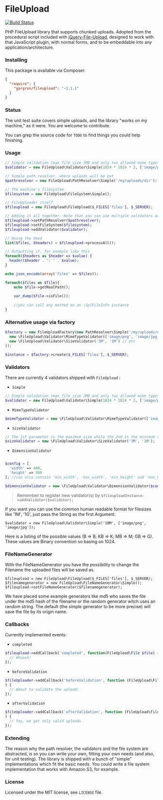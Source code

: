 FileUpload
==========

[![Build Status](https://travis-ci.org/Gargron/fileupload.png?branch=master)](https://travis-ci.org/Gargron/fileupload)

PHP FileUpload library that supports chunked uploads. Adopted from the
procedural script included with [jQuery-File-Upload][1], designed to work
with that JavaScript plugin, with normal forms, and to be embeddable into
any application/architecture.

[1]: https://github.com/blueimp/jQuery-File-Upload

### Installing

This package is available via Composer:

```json
{
  "require": {
    "gargron/fileupload": "~1.1.1"
  }
}
```

### Status

The unit test suite covers simple uploads, and the library "works on my machine," as it were. You are welcome to contribute.

You can grep the source code for `TODO` to find things you could help finishing.

### Usage

```php
// Simple validation (max file size 2MB and only two allowed mime types)
$validator = new FileUpload\Validator\Simple(1024 * 1024 * 2, ['image/png', 'image/jpg']);

// Simple path resolver, where uploads will be put
$pathresolver = new FileUpload\PathResolver\Simple('/my/uploads/dir');

// The machine's filesystem
$filesystem = new FileUpload\FileSystem\Simple();

// FileUploader itself
$fileupload = new FileUpload\FileUpload($_FILES['files'], $_SERVER);

// Adding it all together. Note that you can use multiple validators or none at all
$fileupload->setPathResolver($pathresolver);
$fileupload->setFileSystem($filesystem);
$fileupload->addValidator($validator);

// Doing the deed
list($files, $headers) = $fileupload->processAll();

// Outputting it, for example like this
foreach($headers as $header => $value) {
  header($header . ': ' . $value);
}

echo json_encode(array('files' => $files));

foreach($files as $file){
    echo $file->getRealPath();
    
    var_dump($file->isFile());
    
    //you can call any method on an \SplFileInfo instance
}

```

### Alternative usage via factory

```php
$factory = new FileUploadFactory(new PathResolver\Simple('/my/uploads/dir'), new FileSystem\Simple(), array(
  new \FileUpload\Validator\MimeTypeValidator(['image/png', 'image/jpg']),
  new \FileUpload\Validator\SizeValidator('3M', '1M') // etc
));

$instance = $factory->create($_FILES['files'], $_SERVER);
```

### Validators

There are currently 4 validators shipped with `FileUpload` :

 - `Simple`
 
 ```php
 // Simple validation (max file size 2MB and only two allowed mime types)
 $validator = new FileUpload\Validator\Simple(1024 * 1024 * 2, ['image/png', 'image/jpg']);

 ```

 - `MimeTypeValidator` 

 ```php
 $mimeTypeValidator = new \FileUpload\Validator\MimeTypeValidator(['image/png', 'image/jpg']);
 ```

- `SizeValidator`
```php
// The 1st parameter is the maximum size while the 2nd is the minimum size
$sizeValidator = new \FileUpload\Validator\SizeValidator('3M', '1M');
```

- `DimensionValidator`

```php

$config = [
  'width' => 400,
  'height' => 500
]; //can also contain 'min_width', 'max_width', 'min_height' and 'max_height'

$dimensionValidator = new \FileUpload\Validator\DimensionValidator($config);

```

> Remember to register new validator(s) by `$fileuploadInstance->addValidator($validator);`

If you want you can use the common human readable format for filesizes like '1M', '1G', just pass the String as the first Argument.

```
$validator = new FileUpload\Validator\Simple('10M', ['image/png', 'image/jpg']);
```

Here is a listing of the possible values (B => B; KB => K; MB => M; GB => G). These values are Binary convention so basing on 1024.

### FileNameGenerator

With the FileNameGenerator you have the possibility to change the Filename the uploaded files will be saved as.

```
$fileupload = new FileUpload\FileUpload($_FILES['files'], $_SERVER);
$filenamegenerator = new FileUpload\FileNameGenerator\Simple();
$fileupload->setFileNameGenerator($filenamegenerator);
```

We have placed some example generators like md5 who saves the file under the md5 hash of the filename or the random generator witch uses an random string. The default (the simple generator to be more precise) will save the file by its origin name.

### Callbacks

Currently implemented events:

* `completed`

```php
$fileupload->addCallback('completed', function(FileUpload\File $file) {
  // Whoosh!
});
```

* `beforeValidation`

```php
$fileUploader->addCallback('beforeValidation', function (FileUpload\File $file
) {
  // About to validate the upload;
});
```

* `afterValidation`

```php
$fileUploader->addCallback('afterValidation', function (FileUpload\File $file
) {
  // Yay, we got only valid uploads
});
```

### Extending

The reason why the path resolver, the validators and the file system are
abstracted, is so you can write your own, fitting your own needs (and also,
for unit testing). The library is shipped with a bunch of "simple"
implementations which fit the basic needs. You could write a file system
implementation that works with Amazon S3, for example.

### License

Licensed under the MIT license, see `LICENSE` file.
